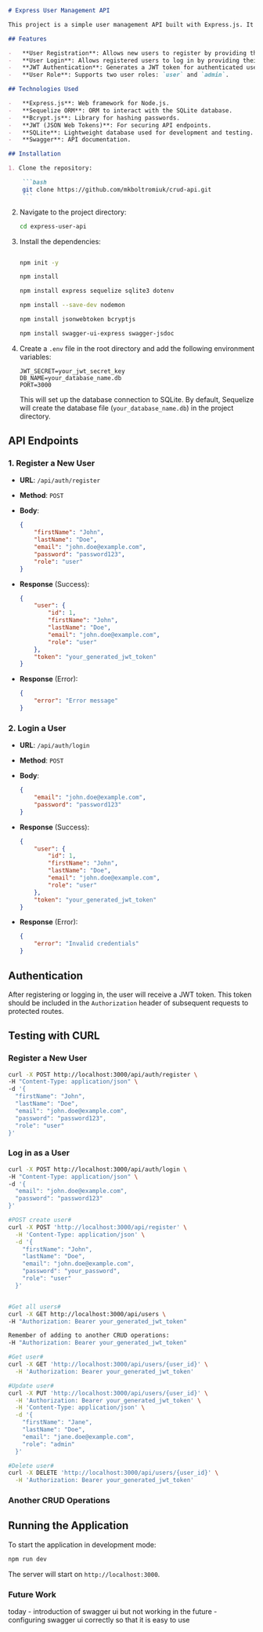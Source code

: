 
````markdown
# Express User Management API

This project is a simple user management API built with Express.js. It allows for user registration, login, and the ability to secure routes using JSON Web Tokens (JWT). The API supports user creation, login, and authorization with JWT tokens. The project uses **SQLite** as the database.

## Features

-   **User Registration**: Allows new users to register by providing their first name, last name, email, password, and role.
-   **User Login**: Allows registered users to log in by providing their email and password.
-   **JWT Authentication**: Generates a JWT token for authenticated users.
-   **User Role**: Supports two user roles: `user` and `admin`.

## Technologies Used

-   **Express.js**: Web framework for Node.js.
-   **Sequelize ORM**: ORM to interact with the SQLite database.
-   **Bcrypt.js**: Library for hashing passwords.
-   **JWT (JSON Web Tokens)**: For securing API endpoints.
-   **SQLite**: Lightweight database used for development and testing.
-   **Swagger**: API documentation.

## Installation

1. Clone the repository:

    ```bash
    git clone https://github.com/mkboltromiuk/crud-api.git
    ```
````

2. Navigate to the project directory:

    ```bash
    cd express-user-api
    ```

3. Install the dependencies:

    ```bash

    npm init -y
    
    npm install

    npm install express sequelize sqlite3 dotenv
    
    npm install --save-dev nodemon

    npm install jsonwebtoken bcryptjs

    npm install swagger-ui-express swagger-jsdoc


    ```

4. Create a `.env` file in the root directory and add the following environment variables:

    ```env
    JWT_SECRET=your_jwt_secret_key
    DB_NAME=your_database_name.db
    PORT=3000
    ```

    This will set up the database connection to SQLite. By default, Sequelize will create the database file (`your_database_name.db`) in the project directory.



## API Endpoints

### 1. Register a New User

-   **URL**: `/api/auth/register`
-   **Method**: `POST`
-   **Body**:

    ```json
    {
        "firstName": "John",
        "lastName": "Doe",
        "email": "john.doe@example.com",
        "password": "password123",
        "role": "user"
    }
    ```

-   **Response** (Success):

    ```json
    {
        "user": {
            "id": 1,
            "firstName": "John",
            "lastName": "Doe",
            "email": "john.doe@example.com",
            "role": "user"
        },
        "token": "your_generated_jwt_token"
    }
    ```

-   **Response** (Error):
    ```json
    {
        "error": "Error message"
    }
    ```

### 2. Login a User

-   **URL**: `/api/auth/login`
-   **Method**: `POST`
-   **Body**:

    ```json
    {
        "email": "john.doe@example.com",
        "password": "password123"
    }
    ```

-   **Response** (Success):

    ```json
    {
        "user": {
            "id": 1,
            "firstName": "John",
            "lastName": "Doe",
            "email": "john.doe@example.com",
            "role": "user"
        },
        "token": "your_generated_jwt_token"
    }
    ```

-   **Response** (Error):
    ```json
    {
        "error": "Invalid credentials"
    }
    ```

## Authentication

After registering or logging in, the user will receive a JWT token. This token should be included in the `Authorization` header of subsequent requests to protected routes.


## Testing with CURL

### Register a New User

```bash
curl -X POST http://localhost:3000/api/auth/register \
-H "Content-Type: application/json" \
-d '{
  "firstName": "John",
  "lastName": "Doe",
  "email": "john.doe@example.com",
  "password": "password123",
  "role": "user"
}'
```

### Log in as a User

```bash
curl -X POST http://localhost:3000/api/auth/login \
-H "Content-Type: application/json" \
-d '{
  "email": "john.doe@example.com",
  "password": "password123"
}'

#POST create user#
curl -X POST 'http://localhost:3000/api/register' \
  -H 'Content-Type: application/json' \
  -d '{
    "firstName": "John",
    "lastName": "Doe",
    "email": "john.doe@example.com",
    "password": "your_password",
    "role": "user"
  }'


#Get all users#
curl -X GET http://localhost:3000/api/users \
-H "Authorization: Bearer your_generated_jwt_token"

Remember of adding to another CRUD operations:
-H "Authorization: Bearer your_generated_jwt_token"

#Get user#
curl -X GET 'http://localhost:3000/api/users/{user_id}' \
  -H 'Authorization: Bearer your_generated_jwt_token'

#Update user#
curl -X PUT 'http://localhost:3000/api/users/{user_id}' \
  -H 'Authorization: Bearer your_generated_jwt_token' \
  -H 'Content-Type: application/json' \
  -d '{
    "firstName": "Jane",
    "lastName": "Doe",
    "email": "jane.doe@example.com",
    "role": "admin"
  }'

#Delete user#
curl -X DELETE 'http://localhost:3000/api/users/{user_id}' \
  -H 'Authorization: Bearer your_generated_jwt_token'


```

### Another CRUD Operations

## Running the Application

To start the application in development mode:

```bash
npm run dev
```

The server will start on `http://localhost:3000`.


### Future Work 

today - introduction of swagger ui but not working
in the future - configuring swagger ui correctly so that it is easy to use 


